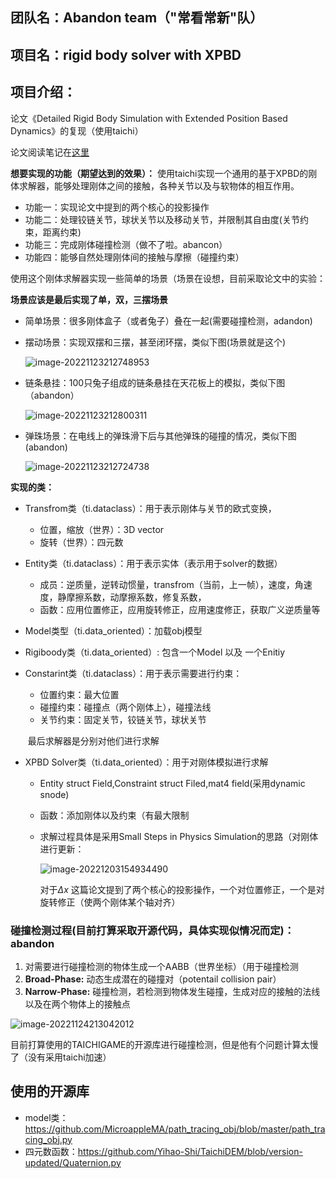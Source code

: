 ## 团队名：Abandon team（"常看常新"队）

## 项目名：rigid body solver with XPBD

## 项目介绍：

论文《Detailed Rigid Body Simulation with Extended Position Based Dynamics》的复现（使用taichi）

论文阅读笔记在[这里](https://www.cnblogs.com/Ligo-Z/p/16921559.html)

**想要实现的功能（期望达到的效果）：**  使用taichi实现一个通用的基于XPBD的刚体求解器，能够处理刚体之间的接触，各种关节以及与软物体的相互作用。

- 功能一：实现论文中提到的两个核心的投影操作
- 功能二：处理铰链关节，球状关节以及移动关节，并限制其自由度(关节约束，距离约束)
- 功能三：完成刚体碰撞检测（做不了啦。abancon）
- 功能四：能够自然处理刚体间的接触与摩擦（碰撞约束）

使用这个刚体求解器实现一些简单的场景（场景在设想，目前采取论文中的实验：

**场景应该是最后实现了单，双，三摆场景**

- 简单场景：很多刚体盒子（或者兔子）叠在一起(需要碰撞检测，adandon)

- 摆动场景：实现双摆和三摆，甚至闭环摆，类似下图(场景就是这个)

  ![image-20221123212748953](https://img2022.cnblogs.com/blog/1656870/202211/1656870-20221123212750831-1757344658.png)

- 链条悬挂：100只兔子组成的链条悬挂在天花板上的模拟，类似下图（abandon）

  ![image-20221123212800311](https://img2022.cnblogs.com/blog/1656870/202211/1656870-20221123212802123-1618061579.png)

- 弹珠场景：在电线上的弹珠滑下后与其他弹珠的碰撞的情况，类似下图(abandon)

  ![image-20221123212724738](https://img2022.cnblogs.com/blog/1656870/202211/1656870-20221123212726614-1777701870.png)

**实现的类：**

- Transfrom类（ti.dataclass）：用于表示刚体与关节的欧式变换，
  - 位置，缩放（世界）：3D vector
  - 旋转（世界）：四元数
  
- Entity类（ti.dataclass）：用于表示实体（表示用于solver的数据）
  - 成员：逆质量，逆转动惯量，transfrom（当前，上一帧），速度，角速度，静摩擦系数，动摩擦系数，修复系数，
  - 函数：应用位置修正，应用旋转修正，应用速度修正，获取广义逆质量等
  
- Model类型（ti.data_oriented）：加载obj模型
  
- Rigiboody类（ti.data_oriented）: 包含一个Model 以及 一个Enitiy
  
- Constarint类（ti.dataclass）：用于表示需要进行约束：

  - 位置约束：最大位置
  - 碰撞约束：碰撞点（两个刚体上），碰撞法线
  - 关节约束：固定关节，铰链关节，球状关节

  ​    最后求解器是分别对他们进行求解

- XPBD Solver类（ti.data_oriented）：用于对刚体模拟进行求解

  - Entity struct Field,Constraint struct  Filed,mat4 field(采用dynamic snode)

  - 函数：添加刚体以及约束（有最大限制

  - 求解过程具体是采用Small Steps in Physics Simulation的思路（对刚体进行更新：

    ![image-20221203154934490](https://img2023.cnblogs.com/blog/1656870/202212/1656870-20221203155140530-631716489.png)

    对于$\Delta x$ 这篇论文提到了两个核心的投影操作，一个对位置修正，一个是对旋转修正（使两个刚体某个轴对齐）

### 碰撞检测过程(目前打算采取开源代码，具体实现似情况而定)：abandon

1. 对需要进行碰撞检测的物体生成一个AABB（世界坐标）（用于碰撞检测
2. **Broad-Phase:**  动态生成潜在的碰撞对（potentail collision pair）
3. **Narrow-Phase:**  碰撞检测，若检测到物体发生碰撞，生成对应的接触的法线以及在两个物体上的接触点

![image-20221124213042012](https://img2022.cnblogs.com/blog/1656870/202211/1656870-20221124213043033-1530754736.png)

目前打算使用的TAICHIGAME的开源库进行碰撞检测，但是他有个问题计算太慢了（没有采用taichi加速）

## 使用的开源库

- model类：https://github.com/MicroappleMA/path_tracing_obj/blob/master/path_tracing_obj.py
- 四元数函数：https://github.com/Yihao-Shi/TaichiDEM/blob/version-updated/Quaternion.py

